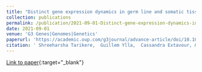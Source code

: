 ```yaml
---
title: "Distinct gene expression dynamics in germ line and somatic tissue during ovariole morphogenesis in Drosophila melanogaster"
collection: publications
permalink: /publication/2021-09-01-Distinct-gene-expression-dynamics-in-germ-line-and-somatic-tissue-during-ovariole-morphogenesis-in-Drosophila-melanogaster
date: 2021-09-01
venue: 'G3 Genes|Genomes|Genetics'
paperurl: 'https://academic.oup.com/g3journal/advance-article/doi/10.1093/g3journal/jkab305/6364899'
citation: ' Shreeharsha Tarikere,  Guillem Ylla,  Cassandra Extavour, &quot;Distinct gene expression dynamics in germ line and somatic tissue during ovariole morphogenesis in Drosophila melanogaster.&quot; G3 Genes|Genomes|Genetics, 2021.'
---
```

[Link to paper](https://academic.oup.com/g3journal/advance-article/doi/10.1093/g3journal/jkab305/6364899){:target="_blank"}
